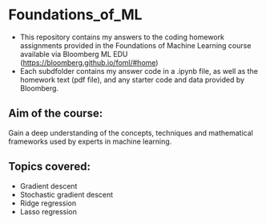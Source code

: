 # Foundations_of_ML

- This repository contains my answers to the coding homework assignments provided in the Foundations of Machine Learning course available via Bloomberg ML EDU (https://bloomberg.github.io/foml/#home)
- Each subdfolder contains my answer code in a .ipynb file, as well as the homework text (pdf file), and any starter code and data provided by Bloomberg.  
  
## Aim of the course:
Gain a deep understanding of the concepts, techniques and mathematical frameworks used by experts in machine learning. 

## Topics covered:
  
- Gradient descent
- Stochastic gradient descent
- Ridge regression
- Lasso regression
